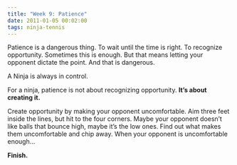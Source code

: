 ```yaml
---
title: "Week 9: Patience"
date: 2011-01-05 00:02:00
tags: ninja-tennis
---
```


Patience is a dangerous thing. To wait until the time is right. To recognize opportunity. Sometimes this is enough. But that means letting your opponent dictate the point. And that is dangerous.

A Ninja is always in control.

For a ninja, patience is not about recognizing opportunity. **It’s about creating it.**

Create opportunity by making your opponent uncomfortable. Aim three feet inside the lines, but hit to the four corners. Maybe your opponent doesn’t like balls that bounce high, maybe it’s the low ones. Find out what makes them uncomfortable and chip away. When your opponent is uncomfortable enough…

**Finish.**
